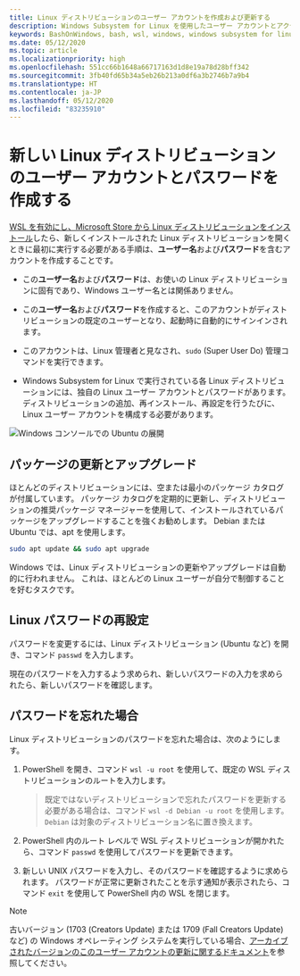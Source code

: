```yaml
---
title: Linux ディストリビューションのユーザー アカウントを作成および更新する
description: Windows Subsystem for Linux を使用したユーザー アカウントとアクセス許可の管理のリファレンス。
keywords: BashOnWindows, bash, wsl, windows, windows subsystem for linux, windowssubsystem, ubuntu, ユーザー アカウント
ms.date: 05/12/2020
ms.topic: article
ms.localizationpriority: high
ms.openlocfilehash: 551cc66b1648a66717163d1d8e19a78d28bff342
ms.sourcegitcommit: 3fb40fd65b34a5eb26b213a0df6a3b2746b7a9b4
ms.translationtype: HT
ms.contentlocale: ja-JP
ms.lasthandoff: 05/12/2020
ms.locfileid: "83235910"
---
```

# <a name="create-a-user-account-and-password-for-your-new-linux-distribution"></a>新しい Linux ディストリビューションのユーザー アカウントとパスワードを作成する

[WSL を有効にし、Microsoft Store から Linux ディストリビューションをインストール](./install-win10.md)したら、新しくインストールされた Linux ディストリビューションを開くときに最初に実行する必要がある手順は、**ユーザー名**および**パスワード**を含むアカウントを作成することです。

- この**ユーザー名**および**パスワード**は、お使いの Linux ディストリビューションに固有であり、Windows ユーザー名とは関係ありません。

- この**ユーザー名**および**パスワード**を作成すると、このアカウントがディストリビューションの既定のユーザーとなり、起動時に自動的にサインインされます。

- このアカウントは、Linux 管理者と見なされ、`sudo` (Super User Do) 管理コマンドを実行できます。

- Windows Subsystem for Linux で実行されている各 Linux ディストリビューションには、独自の Linux ユーザー アカウントとパスワードがあります。  ディストリビューションの追加、再インストール、再設定を行うたびに、Linux ユーザー アカウントを構成する必要があります。

![Windows コンソールでの Ubuntu の展開](media/UbuntuInstall.png)

## <a name="update-and-upgrade-packages"></a>パッケージの更新とアップグレード

ほとんどのディストリビューションには、空または最小のパッケージ カタログが付属しています。 パッケージ カタログを定期的に更新し、ディストリビューションの推奨パッケージ マネージャーを使用して、インストールされているパッケージをアップグレードすることを強くお勧めします。 Debian または Ubuntu では、apt を使用します。

```bash
sudo apt update && sudo apt upgrade
```

Windows では、Linux ディストリビューションの更新やアップグレードは自動的に行われません。 これは、ほとんどの Linux ユーザーが自分で制御することを好むタスクです。

## <a name="reset-your-linux-password"></a>Linux パスワードの再設定

パスワードを変更するには、Linux ディストリビューション (Ubuntu など) を開き、コマンド `passwd` を入力します。

現在のパスワードを入力するよう求められ、新しいパスワードの入力を求められたら、新しいパスワードを確認します。

## <a name="forgot-your-password"></a>パスワードを忘れた場合

Linux ディストリビューションのパスワードを忘れた場合は、次のようにします。

1. PowerShell を開き、コマンド `wsl -u root` を使用して、既定の WSL ディストリビューションのルートを入力します。

    > 既定ではないディストリビューションで忘れたパスワードを更新する必要がある場合は、コマンド `wsl -d Debian -u root` を使用します。`Debian` は対象のディストリビューション名に置き換えます。

2. PowerShell 内のルート レベルで WSL ディストリビューションが開かれたら、コマンド `passwd` を使用してパスワードを更新できます。

3. 新しい UNIX パスワードを入力し、そのパスワードを確認するように求められます。 パスワードが正常に更新されたことを示す通知が表示されたら、コマンド `exit` を使用して PowerShell 内の WSL を閉じます。

> [!NOTE]
> 古いバージョン (1703 (Creators Update) または 1709 (Fall Creators Update) など) の Windows オペレーティング システムを実行している場合、[アーカイブされたバージョンのこのユーザー アカウントの更新に関するドキュメント](./user-support-archived.md)を参照してください。
